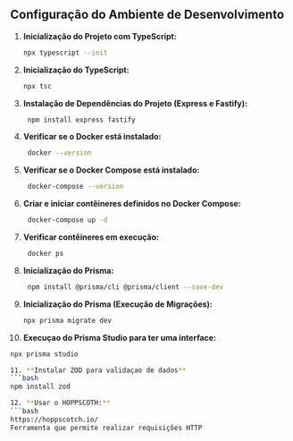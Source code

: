 ## Configuração do Ambiente de Desenvolvimento

1. **Inicialização do Projeto com TypeScript:**
   ```bash
   npx typescript --init

2. **Inicialização do TypeScript:**
   ```bash
   npx tsc

3. **Instalação de Dependências do Projeto (Express e Fastify):**
   ```bash
    npm install express fastify

4. **Verificar se o Docker está instalado:**
   ```bash
    docker --version

5. **Verificar se o Docker Compose está instalado:**
   ```bash
    docker-compose --version

6. **Criar e iniciar contêineres definidos no Docker Compose:**
   ```bash
    docker-compose up -d

7. **Verificar contêineres em execução:**
   ```bash
    docker ps

8. **Inicialização do Prisma:**
   ```bash
    npm install @prisma/cli @prisma/client --save-dev

9. **Inicialização do Prisma (Execução de Migrações):**
   ```bash
   npx prisma migrate dev

10. **Execuçao do Prisma Studio para ter uma interface:**
   ```bash
   npx prisma studio

11. **Instalar ZOD para validaçao de dados**
   ```bash
   npm install zod

12. **Usar o HOPPSCOTH:**
   ```bash
   https://hoppscotch.io/
   Ferramenta que permite realizar requisições HTTP



